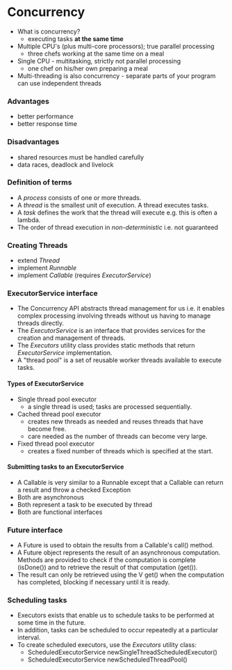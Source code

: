 # Concurrency

* What is concurrency?
  * executing tasks **at the same time**
* Multiple CPU's (plus multi-core processors); true parallel processing
  * three chefs working at the same time on a meal
* Single CPU - multitasking, strictly not parallel processing
  * one chef on his/her own preparing a meal
* Multi-threading is also concurrency - separate parts of your program can use independent threads

### Advantages
* better performance
* better response time

### Disadvantages
* shared resources must be handled carefully
* data races, deadlock and livelock

### Definition of terms
* A *process* consists of one or more threads.
* A *thread* is the smallest unit of execution. A thread executes tasks.
* A *task* defines the work that the thread will execute e.g. this is often a lambda.
* The order of thread execution in *non-deterministic* i.e. not guaranteed

### Creating Threads
* extend *Thread*
* implement *Runnable*
* implement *Callable* (requires *ExecutorService*)

### ExecutorService interface
* The Concurrency API abstracts thread management for us i.e. it enables complex processing involving threads without us having to manage threads directly.
* The *ExecutorService* is an interface that provides services for the creation and management of threads.
* The *Executors* utility class provides static methods that return *ExecutorService* implementation.
* A "thread pool" is a set of reusable worker threads available to execute tasks.

#### Types of ExecutorService
* Single thread pool executor
  * a single thread is used; tasks are processed sequentially.
* Cached thread pool executor
  * creates new threads as needed and reuses threads that have become free.
  * care needed as the number of threads can become very large.
* Fixed thread pool executor
  * creates a fixed number of threads which is specified at the start.

#### Submitting tasks to an ExecutorService
* A Callable<V> is very similar to a Runnable except that a Callable can return a result and throw a checked Exception
* Both are asynchronous
* Both represent a task to be executed by thread 
* Both are functional interfaces

### Future<V> interface
* A Future<V> is used to obtain the results from a Callable's call() method.
* A Future<V> object represents the result of an asynchronous computation. Methods are provided to check if the computation is complete (isDone()) and to retrieve the result of that computation (get()).
* The result can only be retrieved using the V get() when the computation has completed, blocking if necessary until it is ready.

### Scheduling tasks
* Executors exists that enable us to schedule tasks to be performed at some time in the future.
* In addition, tasks can be scheduled to occur repeatedly at a particular interval.
* To create scheduled executors, use the *Executors* utility class:
  * ScheduledExecutorService newSingleThreadScheduledExecutor()
  * ScheduledExecutorService newScheduledThreadPool()

